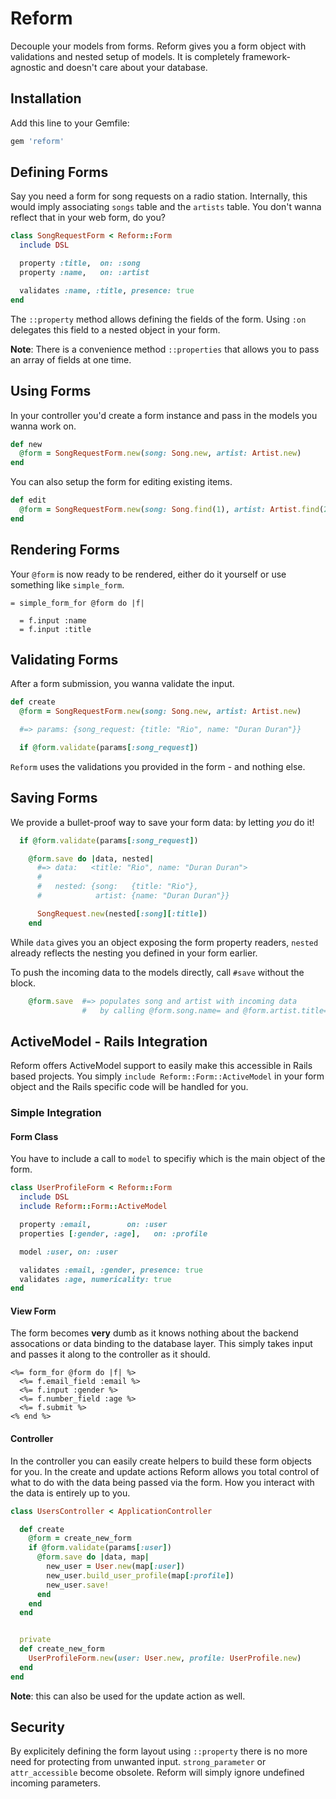 # Reform

Decouple your models from forms. Reform gives you a form object with validations and nested setup of models. It is completely framework-agnostic and doesn't care about your database.

## Installation

Add this line to your Gemfile:

```ruby
gem 'reform'
```

## Defining Forms

Say you need a form for song requests on a radio station. Internally, this would imply associating `songs` table and the `artists` table. You don't wanna reflect that in your web form, do you?

```ruby
class SongRequestForm < Reform::Form
  include DSL

  property :title,  on: :song
  property :name,   on: :artist

  validates :name, :title, presence: true
end
```

The `::property` method allows defining the fields of the form. Using `:on` delegates this field to a nested object in your form.

__Note__: There is a convenience method `::properties` that allows you to pass an array of fields at one time.

## Using Forms

In your controller you'd create a form instance and pass in the models you wanna work on.

```ruby
def new
  @form = SongRequestForm.new(song: Song.new, artist: Artist.new)
end
```

You can also setup the form for editing existing items.

```ruby
def edit
  @form = SongRequestForm.new(song: Song.find(1), artist: Artist.find(2))
end
```

## Rendering Forms

Your `@form` is now ready to be rendered, either do it yourself or use something like `simple_form`.

```haml
= simple_form_for @form do |f|

  = f.input :name
  = f.input :title
```

## Validating Forms

After a form submission, you wanna validate the input.

```ruby
def create
  @form = SongRequestForm.new(song: Song.new, artist: Artist.new)

  #=> params: {song_request: {title: "Rio", name: "Duran Duran"}}

  if @form.validate(params[:song_request])
```

`Reform` uses the validations you provided in the form - and nothing else.


## Saving Forms

We provide a bullet-proof way to save your form data: by letting _you_ do it!

```ruby
  if @form.validate(params[:song_request])

    @form.save do |data, nested|
      #=> data:   <title: "Rio", name: "Duran Duran">
      #
      #   nested: {song:   {title: "Rio"},
      #            artist: {name: "Duran Duran"}}

      SongRequest.new(nested[:song][:title])
    end
```

While `data` gives you an object exposing the form property readers, `nested` already reflects the nesting you defined in your form earlier.

To push the incoming data to the models directly, call `#save` without the block.

```ruby
    @form.save  #=> populates song and artist with incoming data
                #   by calling @form.song.name= and @form.artist.title=.
```

## ActiveModel - Rails Integration

Reform offers ActiveModel support to easily make this accessible in Rails based projects.  You simply `include Reform::Form::ActiveModel` in your form object and the Rails specific code will be handled for you.

### Simple Integration
#### Form Class

You have to include a call to `model` to specifiy which is the main object of the form.

```ruby
class UserProfileForm < Reform::Form
  include DSL
  include Reform::Form::ActiveModel

  property :email,        on: :user
  properties [:gender, :age],   on: :profile

  model :user, on: :user

  validates :email, :gender, presence: true
  validates :age, numericality: true
end
```

#### View Form

The form becomes __very__ dumb as it knows nothing about the backend assocations or data binding to the database layer.  This simply takes input and passes it along to the controller as it should.

```erb
<%= form_for @form do |f| %>
  <%= f.email_field :email %>
  <%= f.input :gender %>
  <%= f.number_field :age %>
  <%= f.submit %>
<% end %>
```

#### Controller

In the controller you can easily create helpers to build these form objects for you.  In the create and update actions Reform allows you total control of what to do with the data being passed via the form. How you interact with the data is entirely up to you.

```ruby
class UsersController < ApplicationController

  def create
    @form = create_new_form
    if @form.validate(params[:user])
      @form.save do |data, map|
        new_user = User.new(map[:user])
        new_user.build_user_profile(map[:profile])
        new_user.save!
      end
    end
  end


  private
  def create_new_form
    UserProfileForm.new(user: User.new, profile: UserProfile.new)
  end
end
```

__Note__: this can also be used for the update action as well.

## Security

By explicitely defining the form layout using `::property` there is no more need for protecting from unwanted input. `strong_parameter` or `attr_accessible` become obsolete. Reform will simply ignore undefined incoming parameters.
